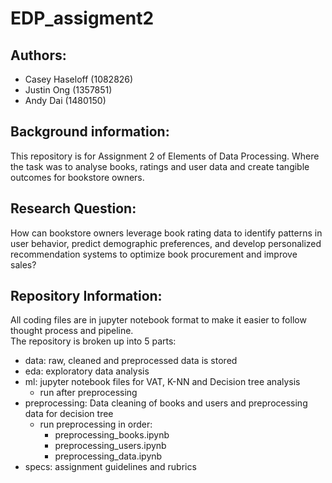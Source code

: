# EDP_assigment2

## Authors:
- Casey Haseloff (1082826)
- Justin Ong (1357851)
- Andy Dai (1480150)

## Background information:
This repository is for Assignment 2 of Elements of Data Processing. Where the task was to analyse books, ratings and user data and create tangible outcomes for bookstore owners.

## Research Question:
How can bookstore owners leverage book rating data to identify patterns in user behavior, predict demographic preferences, and develop personalized recommendation systems to optimize book procurement and improve sales?

## Repository Information:
All coding files are in jupyter notebook format to make it easier to follow thought process and pipeline. \
The repository is broken up into 5 parts:
- data: raw, cleaned and preprocessed data is stored
- eda: exploratory data analysis
- ml: jupyter notebook files for VAT, K-NN and Decision tree analysis
  - run after preprocessing
- preprocessing: Data cleaning of books and users and preprocessing data for decision tree
  - run preprocessing in order:
    -   preprocessing_books.ipynb
    -   preprocessing_users.ipynb
    -   preprocessing_data.ipynb
- specs: assignment guidelines and rubrics
